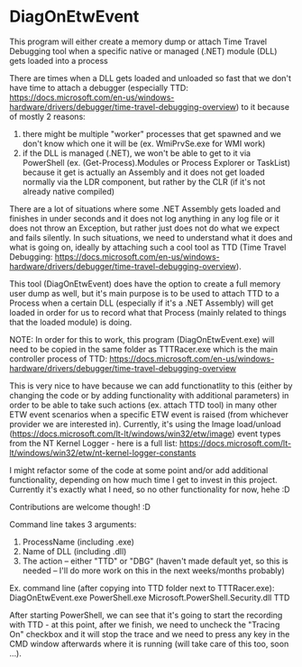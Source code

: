 # DiagOnEtwEvent
This program will either create a memory dump or attach Time Travel Debugging tool when a specific native or managed (.NET) module (DLL) gets loaded into a process

There are times when a DLL gets loaded and unloaded so fast that we don't have time to attach a debugger (especially TTD: https://docs.microsoft.com/en-us/windows-hardware/drivers/debugger/time-travel-debugging-overview)  to it because of mostly 2 reasons:
  1. there might be multiple "worker" processes that get spawned and we don't know which one it will be (ex. WmiPrvSe.exe for WMI work)
  2. if the DLL is managed (.NET), we won't be able to get to it via PowerShell (ex. (Get-Process).Modules or Process Explorer or TaskList) because it get is actually an Assembly and it does not get loaded normally via the LDR component, but rather by the CLR (if it's not already native compiled)
  
There are a lot of situations where some .NET Assembly gets loaded and finishes in under seconds and it does not log anything in any log file or it does not throw an Exception, but rather just does not do what we expect and fails silently. In such situations, we need to understand what it does and what is going on, ideally by attaching such a cool tool as TTD (Time Travel Debugging: https://docs.microsoft.com/en-us/windows-hardware/drivers/debugger/time-travel-debugging-overview).

This tool (DiagOnEtwEvent) does have the option to create a full memory user dump as well, but it's main purpose is to be used to attach TTD to a Process when a certain DLL (especially if it's a .NET Assembly) will get loaded in order for us to record what that Process (mainly related to things that the loaded module) is doing.

NOTE: In order for this to work, this program (DiagOnEtwEvent.exe) will need to be copied in the same folder as TTTRacer.exe which is the main controller process of TTD: https://docs.microsoft.com/en-us/windows-hardware/drivers/debugger/time-travel-debugging-overview

This is very nice to have because we can add functionatlity to this (either by changing the code or by adding functionality with additional parameters) in order to be able to take such actions (ex. attach TTD tool) in many other ETW event scenarios when a specific ETW event is raised (from whichever provider we are interested in). Currently, it's using the Image load/unload (https://docs.microsoft.com/lt-lt/windows/win32/etw/image) event types from the NT Kernel Logger - here is a full list: https://docs.microsoft.com/lt-lt/windows/win32/etw/nt-kernel-logger-constants

I might refactor some of the code at some point and/or add additional functionality, depending on how much time I get to invest in this project. Currently it's exactly what I need, so no other functionality for now, hehe :D

Contributions are welcome though! :D

Command line takes 3 arguments:
  1. ProcessName (including .exe)
  2.	Name of DLL (including .dll)
  3.	The action – either "TTD" or "DBG" (haven't made default yet, so this is needed – I'll do more work on this in the next weeks/months probably)

Ex. command line (after copying into TTD folder next to TTTRacer.exe): DiagOnEtwEvent.exe PowerShell.exe Microsoft.PowerShell.Security.dll TTD

After starting PowerShell, we can see that it's going to start the recording with TTD - at this point, after we finish, we need to uncheck the "Tracing On" checkbox and it will stop the trace and we need to press any key in the CMD window afterwards where it is running (will take care of this too, soon …).
